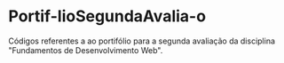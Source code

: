 # Portif-lioSegundaAvalia-o
Códigos referentes a ao portifólio para a segunda avaliação da disciplina "Fundamentos de Desenvolvimento Web".
